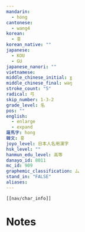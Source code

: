 ```yaml
---
mandarin:
  - hóng
cantonese:
  - wang4
korean:
  - 홍
korean_native: ""
japanese:
  - KOU
  - GU
japanese_nanori: ""
vietnamese:
middle_chinese_initial: ɣ
middle_chinese_final: wəŋ
stroke_count: "5"
radical: 弓
skip_number: 1-3-2
grade_level: 名
pos: ""
english:
  - enlarge
  - expand
羅馬字: hong
韓文: 홍
joyo_level: 日本人名用漢字
hsk_level: ""
hanmun_edu_level: 高等
danayo_id: 8011
mc_id: 909
graphemic_classification: 厶
stand_in: "FALSE"
aliases:
---
```

```meta-bind-embed
[[nav/char_info]]
```

# Notes
